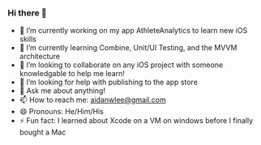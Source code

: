 ### Hi there 👋

- 🔭 I’m currently working on my app AthleteAnalytics to learn new iOS skills
- 🌱 I’m currently learning Combine, Unit/UI Testing, and the MVVM architecture
- 👯 I’m looking to collaborate on any iOS project with someone knowledgable to help me learn!
- 🤔 I’m looking for help with publishing to the app store
- 💬 Ask me about anything!
- 📫 How to reach me: aidanwlee@gmail.com
- 😄 Pronouns: He/Him/His
- ⚡ Fun fact: I learned about Xcode on a VM on windows before I finally bought a Mac
